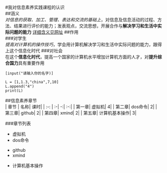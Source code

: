 #我对信息素养实践课程的认识  
##涵义  
*对信息的获取、加工、管理、表达和交流的基础上*，对信息及信息活动的过程、方法、结果进行评价的能力；发表观点，交流思想，开展合作与**解决学习和生活中实际问题的能力**
[详细含义见网址](https://baike.baidu.com/item/%E4%BF%A1%E6%81%AF%E7%B4%A0%E5%85%BB)
##作用  
###对学生   
*提高对计算机的操作技巧*，学会用计算机解决学习和生活中实际问题的能力，跟得上这个信息化时代
###对社会  
在这个**信息化时代**，提高一个国家的计算机水平增加计算机方面的人才，对**提升综合国力**具有重要作用

`[input("请输入你的名字)]`
```
L = [1,1.3,"china",7,10]
L.append("4")
print(L)
```
##信息素养章节  
| 章节 | 名称| 课时|
| :-: | :-| -:| :-:|
| 第一章| 虚拟机| 4|
| 第二章| dos命令| 2|
| 第三章| github| 2|
| 第四章| xmind| 2|
| 第五章| 计算机基本操作| 3|


###章节列表
+ 虚拟机
+ dos命令
- github 
- xmind 
* 计算机基本操作
